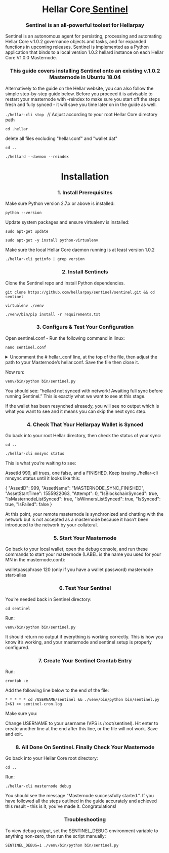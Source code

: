 <h1 align="center">Hellar Core<a href="https://github.com/hellarcore/sentinel" target="_blank"> Sentinel</a> 
<h3 align="center">Sentinel is an all-powerful toolset for Hellarpay</h3>


Sentinel is an autonomous agent for persisting, processing and automating Hellar Core v.1.0.2 governance objects and tasks, and for expanded functions in upcoming releases.
Sentinel is implemented as a Python application that binds to a local version 1.0.2 hellard instance on each Hellar Core V1.0.0 Masternode.

<h3 align="center">This guide covers installing Sentinel onto an existing v.1.0.2 Masternode in Ubuntu 18.04</h3>

Alternatively to the guide on the Hellar website, you can also follow the simple step-by-step guide below. Before you proceed it is advisable to restart your masternode with -reindex to make sure you start off the steps fresh and fully synced - it will save you time later on in the guide as well.

```./hellar-cli stop ``` // Adjust according to your root Hellar Core directory path

```cd .hellar```

delete all files excluding "hellar.conf" and "wallet.dat"

```cd ..```

```./hellard --daemon --reindex```

<h1 align="center">Installation</a> 


<h3 align="center">1. Install Prerequisites</h3>
Make sure Python version 2.7.x or above is installed:

```python --version```

Update system packages and ensure virtualenv is installed:

```sudo apt-get update```

```sudo apt-get -y install python-virtualenv```

Make sure the local Hellar Core daemon running is at least version 1.0.2

```./hellar-cli getinfo | grep version```



<h3 align="center">2. Install Sentinels</h3>

Clone the Sentinel repo and install Python dependencies.

```git clone https://github.com/hellarpay/sentinel/sentinel.git && cd sentinel```

```virtualenv ./venv```

```./venv/bin/pip install -r requirements.txt```



<h3 align="center">3. Configure & Test Your Configuration</h3>

Open sentinel.conf - Run the following command in linux:

```nano sentinel.conf```

<details>

<summary>Uncomment the # hellar_conf  line, at the top of the file, then adjust the path to your Masternode’s hellar.conf. Save the file then close it.</summary>

```ruby
   hellar_conf=/path/to/hellar.conf
```

</details>


Now run:

```venv/bin/python bin/sentinel.py```

You should see: “hellard not synced with network! Awaiting full sync before running Sentinel.” This is exactly what we want to see at this stage.

If the wallet has been resynched alreaedy, you will see no output which is what you want to see and it means you can skip the next sync step.



<h3 align="center">4. Check That Your Hellarpay Wallet is Synced</h3>

Go back into your root Hellar directory, then check the status of your sync:

```cd ..```

```./hellar-cli mnsync status```

This is what you’re waiting to see:

AssetId 999, all trues, one false, and a FINISHED. Keep issuing ./hellar-cli mnsync status until it looks like this:

{
"AssetID": 999,
"AssetName": "MASTERNODE_SYNC_FINISHED",
"AssetStartTime": 1555922063,
"Attempt": 0,
"IsBlockchainSynced": true,
"IsMasternodeListSynced": true,
"IsWinnersListSynced": true,
"IsSynced": true,
"IsFailed": false
}

At this point, your remote masternode is synchronized and chatting with the network but is not accepted as a masternode because it hasn’t been introduced to the network by your collateral.



<h3 align="center">5. Start Your Masternode</h3>
Go back to your local wallet, open the debug console, and run these commands to start your masternode (LABEL is the name you used for your MN in the masternode.conf):

walletpassphrase <YOURPASSPHRASE> 120 (only if you have a wallet password)
masternode start-alias <LABEL>



<h3 align="center">6. Test Your Sentinel</h3>
You’re needed back in Sentinel directory:

```cd sentinel```

Run:

```venv/bin/python bin/sentinel.py```

It should return no output if everything is working correctly. This is how you know it’s working, and your masternode and sentinel setup is properly configured.



<h3 align="center">7. Create Your Sentinel Crontab Entry</h3>
Run:

```crontab -e```

Add the following line below to the end of the file:

```* * * * * cd /USERNAME/sentinel && ./venv/bin/python bin/sentinel.py 2>&1 >> sentinel-cron.log```

Make sure you:

Change USERNAME to your username (VPS is /root/sentinel).
Hit enter to create another line at the end after this line, or the file will not work.
Save and exit.



<h3 align="center">8. All Done On Sentinel. Finally Check Your Masternode</h3>

Go back into your Hellar Core root directory:

```cd ..```

Run:

```./hellar-cli masternode debug```

You should see the message “Masternode successfully started.”. If you have followed all the steps outlined in the guide accurately and achieved this result - this is it, you've made it. Congratulations!



<h3 align="center">Troubleshooting</h3>
To view debug output, set the SENTINEL_DEBUG environment variable to anything non-zero, then run the script manually:

```SENTINEL_DEBUG=1 ./venv/bin/python bin/sentinel.py```

